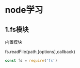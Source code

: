 # node学习

## 1.fs模块

内置模块

fs.readFile(path,[options],callback)



```javascript
const fs = require('fs')
```

